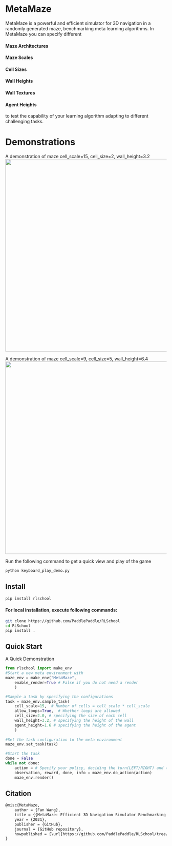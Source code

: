 # MetaMaze

MetaMaze is a powerful and efficient simulator for 3D navigation in a randomly generated maze, benchmarking meta learning algorithms. In MetaMaze you can specify different

#### Maze Architectures
#### Maze Scales
#### Cell Sizes
#### Wall Heights
#### Wall Textures
#### Agent Heights

to test the capability of your learning algorithm adapting to different challenging tasks.

# Demonstrations

A demonstration of maze cell_scale=15, cell_size=2, wall_height=3.2
<img src="envs/img/demo_maze_small.gif" width="600"/>

A demonstration of maze cell_scale=9, cell_size=5, wall_height=6.4
<img src="envs/img/demo_maze_huge.gif" width="600"/>

Run the following command to get a quick view and play of the game
```bash
python keyboard_play_demo.py
```

## Install

```bash
pip install rlschool
```

#### For local installation, execute following commands:

```bash
git clone https://github.com/PaddlePaddle/RLSchool
cd RLSchool
pip install .
```

## Quick Start

A Quick Demonstration
```python
from rlschool import make_env
#Start a new meta environment with
maze_env = make_env("MetaMaze",
    enable_render=True # False if you do not need a render
    )

#Sample a task by specifying the configurations
task = maze_env.sample_task(
    cell_scale=15,  # Number of cells = cell_scale * cell_scale
    allow_loops=True,  # Whether loops are allowed
    cell_size=2.0, # specifying the size of each cell
    wall_height=3.2, # specifying the height of the wall
    agent_height=1.6 # specifying the height of the agent
    )
    
#Set the task configuration to the meta environment
maze_env.set_task(task)

#Start the task
done = False
while not done:
    action = # Specify your policy, deciding the turn(LEFT/RIGHT) and the walk speed (FORWARD/BACKWARD)
    observation, reward, done, info = maze_env.do_action(action)
    maze_env.render()
```

## Citation

```txt
@misc{MetaMaze,
    author = {Fan Wang},
    title = {{MetaMaze: Efficient 3D Navigation Simulator Benchmarking Meta-learning}},
    year = {2021},
    publisher = {GitHub},
    journal = {GitHub repository},
    howpublished = {\url{https://github.com/PaddlePaddle/RLSchool/tree/master/rlschool/metamaze}},
}
```
